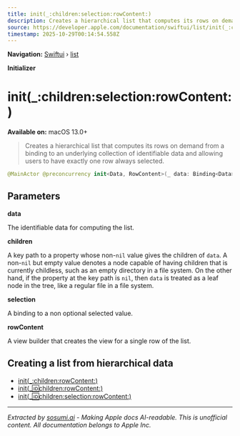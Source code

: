 ```yaml
---
title: init(_:children:selection:rowContent:)
description: Creates a hierarchical list that computes its rows on demand from a binding to an underlying collection of identifiable data and allowing users to have exactly one row always selected.
source: https://developer.apple.com/documentation/swiftui/list/init(_:children:selection:rowcontent:)
timestamp: 2025-10-29T00:14:54.558Z
---
```


**Navigation:** [Swiftui](/documentation/swiftui) › [list](/documentation/swiftui/list)

**Initializer**

# init(_:children:selection:rowContent:)

**Available on:** macOS 13.0+

> Creates a hierarchical list that computes its rows on demand from a binding to an underlying collection of identifiable data and allowing users to have exactly one row always selected.

```swift
@MainActor @preconcurrency init<Data, RowContent>(_ data: Binding<Data>, children: WritableKeyPath<Data.Element, Data?>, selection: Binding<SelectionValue>, @ViewBuilder rowContent: @escaping (Binding<Data.Element>) -> RowContent) where Content == OutlineGroup<Binding<Data>, Data.Element.ID, RowContent, RowContent, DisclosureGroup<RowContent, OutlineSubgroupChildren>>, Data : MutableCollection, Data : RandomAccessCollection, RowContent : View, Data.Element : Identifiable
```

## Parameters

**data**

The identifiable data for computing the list.



**children**

A key path to a property whose non-`nil` value gives the children of `data`. A non-`nil` but empty value denotes a node capable of having children that is currently childless, such as an empty directory in a file system. On the other hand, if the property at the key path is `nil`, then `data` is treated as a leaf node in the tree, like a regular file in a file system.



**selection**

A binding to a non optional selected value.



**rowContent**

A view builder that creates the view for a single row of the list.



## Creating a list from hierarchical data

- [init(_:children:rowContent:)](/documentation/swiftui/list/init(_:children:rowcontent:))
- [init(_:id:children:rowContent:)](/documentation/swiftui/list/init(_:id:children:rowcontent:))
- [init(_:id:children:selection:rowContent:)](/documentation/swiftui/list/init(_:id:children:selection:rowcontent:))

---

*Extracted by [sosumi.ai](https://sosumi.ai) - Making Apple docs AI-readable.*
*This is unofficial content. All documentation belongs to Apple Inc.*
